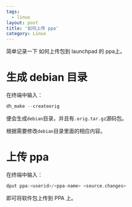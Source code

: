 ```yaml
---
tags:
  - linux
layout: post
title: '如何上传 ppa'
category: Linux
---
```

简单记录一下 如何上传包到 launchpad 的 ppa上。

<!--more-->

# 生成 debian 目录

在终端中输入：

```c
dh_make --createorig
```

便会生成`debian`目录，并且有`.orig.tar.gz`源码包。

根据需要修改`debian`目录里面的相应内容。

# 上传 ppa

在终端中输入：

```c
dput ppa:<userid>/<ppa-name> <source.changes>
```

即可将软件包上传到 PPA 上。
